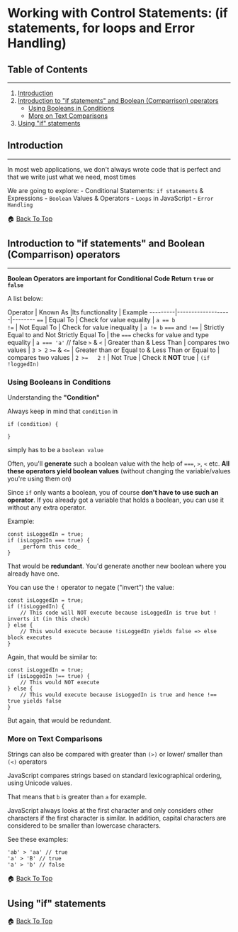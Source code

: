 # Working with Control Statements: (if statements, for loops and Error Handling)

## Table of Contents
<hr>

1. [Introduction](#introduction)
2. [Introduction to "if statements" and Boolean (Comparrison) operators](#working-with-control-statements-if-statements-for-loops-and-error-handling)
    - [Using Booleans in Conditions](#using-booleans-in-conditions)
    - [More on Text Comparisons](#more-on-text-comparisons)
3. [Using "if" statements](#using-if-statements)


## Introduction
<hr>

In most web applications, we don't always wrote code that is perfect and that we write just what we need, most times

We are going to explore:
    - Conditional Statements: `if statements` & Expressions
    - `Boolean` Values & Operators
    - `Loops` in JavaScript
    - `Error Handling`

🏠 [Back To Top](#section-03-efficient-development-and-debugging)

## Introduction to "if statements" and Boolean (Comparrison) operators
<hr>

**Boolean Operators are important for Conditional Code Return `true` or `false`**

A list below:

Operator | Known As |Its functionality | Example 
---------|-------------------|--------
`==` | Equal To | Check for value equality | ```a == b```  
`!=` | Not Equal To | Check for value inequality | ```a != b```
`===` and `!==` | Strictly Equal to and Not Strictly Equal To | the `===` checks for value and type equality | ```a === 'a'``` // false
`>` & `<` | Greater than & Less Than | compares two values | ```3 > 2```
`>=` & `<=` | Greater than or Equal to & Less Than or Equal to | compares two values | ```2 >=   2```
`!` | Not True | Check it **NOT** true | ```(if !loggedIn)```

### Using Booleans in Conditions 

Understanding the **"Condition"**

Always keep in mind that `condition` in
```
if (condition) {

}
```
simply has to be a `boolean value`

Often, you'll **generate** such a boolean value with the help of `===`, `>`, `<` etc. **All these operators yield boolean values** (without changing the variable/values you're using them on)

Since `if` only wants a boolean, you of course **don't have to use such an operator**. If you already got a variable that holds a boolean, you can use it without any extra operator.

Example:
```
const isLoggedIn = true;
if (isLoggedIn === true) {
    _perform this code_
}
```

That would be **redundant**. You'd generate another new boolean where you already have one.

You can use the `!` operator to negate ("invert") the value:

```
const isLoggedIn = true;
if (!isLoggedIn) {
    // This code will NOT execute because isLoggedIn is true but ! inverts it (in this check)
} else {
    // This would execute because !isLoggedIn yields false => else block executes
}
```

Again, that would be similar to:

```
const isLoggedIn = true;
if (isLoggedIn !== true) {
    // This would NOT execute
} else {
    // This would execute because isLoggedIn is true and hence !== true yields false
}
```

But again, that would be redundant.

### More on Text Comparisons

Strings can also be compared with greater than `(>)` or lower/ smaller than `(<)` operators

JavaScript compares strings based on standard lexicographical ordering, using Unicode values.

That means that `b` is greater than `a` for example.

JavaScript always looks at the first character and only considers other characters if the first character is similar. In addition, capital characters are considered to be smaller than lowercase characters.

See these examples:
```
'ab' > 'aa' // true
'a' > 'B' // true
'a' > 'b' // false
```

🏠 [Back To Top](#section-03-efficient-development-and-debugging)

## Using "if" statements

🏠 [Back To Top](#section-03-efficient-development-and-debugging)